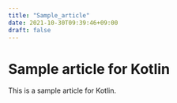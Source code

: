 ```yaml
---
title: "Sample_article"
date: 2021-10-30T09:39:46+09:00
draft: false
---
```


# Sample article for Kotlin

This is a sample article for Kotlin.
